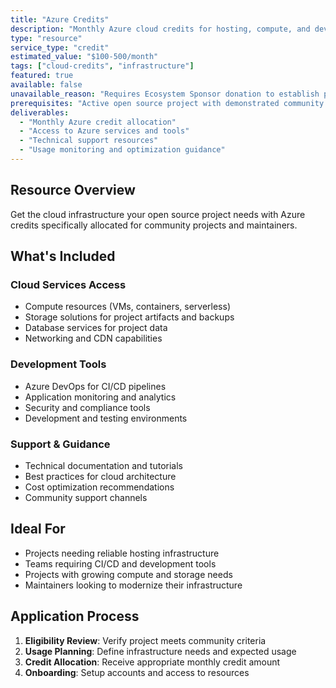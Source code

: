 ```yaml
---
title: "Azure Credits"
description: "Monthly Azure cloud credits for hosting, compute, and development resources to support your open source project infrastructure."
type: "resource"
service_type: "credit"
estimated_value: "$100-500/month"
tags: ["cloud-credits", "infrastructure"]
featured: true
available: false
unavailable_reason: "Requires Ecosystem Sponsor donation to establish program"
prerequisites: "Active open source project with demonstrated community impact"
deliverables: 
  - "Monthly Azure credit allocation"
  - "Access to Azure services and tools"
  - "Technical support resources"
  - "Usage monitoring and optimization guidance"
---
```


## Resource Overview

Get the cloud infrastructure your open source project needs with Azure credits specifically allocated for community projects and maintainers.

## What's Included

### Cloud Services Access
- Compute resources (VMs, containers, serverless)
- Storage solutions for project artifacts and backups
- Database services for project data
- Networking and CDN capabilities

### Development Tools
- Azure DevOps for CI/CD pipelines
- Application monitoring and analytics
- Security and compliance tools
- Development and testing environments

### Support & Guidance
- Technical documentation and tutorials
- Best practices for cloud architecture
- Cost optimization recommendations
- Community support channels

## Ideal For

- Projects needing reliable hosting infrastructure
- Teams requiring CI/CD and development tools
- Projects with growing compute and storage needs
- Maintainers looking to modernize their infrastructure

## Application Process

1. **Eligibility Review**: Verify project meets community criteria
2. **Usage Planning**: Define infrastructure needs and expected usage
3. **Credit Allocation**: Receive appropriate monthly credit amount
4. **Onboarding**: Setup accounts and access to resources